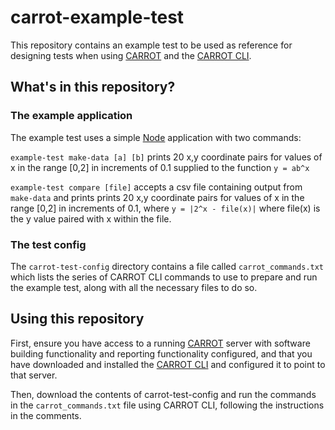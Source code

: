 # carrot-example-test
This repository contains an example test to be used as reference for designing tests when using [CARROT](https://github.com/broadinstitute/carrot) and the [CARROT CLI](https://github.com/broadinstitute/carrot_cli).

## What's in this repository?
### The example application
The example test uses a simple [Node](https://nodejs.org/en/) application with two commands:

`example-test make-data [a] [b]` prints 20 x,y coordinate pairs for values of x in the range [0,2] in increments of 0.1 supplied to the function `y = ab^x`

`example-test compare [file]` accepts a csv file containing output from `make-data` and prints prints 20 x,y coordinate pairs for values of x in the range [0,2] in increments of 0.1, where `y = |2^x - file(x)|` where file(x) is the y value paired with x within the file.

### The test config
The `carrot-test-config` directory contains a file called `carrot_commands.txt` which lists the series of CARROT CLI commands to use to prepare and run the example test, along with all the necessary files to do so.

## Using this repository
First, ensure you have access to a running [CARROT](https://github.com/broadinstitute/carrot) server with software building functionality and reporting functionality configured, and that you have downloaded and installed the [CARROT CLI](https://github.com/broadinstitute/carrot_cli) and configured it to point to that server.

Then, download the contents of carrot-test-config and run the commands in the `carrot_commands.txt` file using CARROT CLI, following the instructions in the comments.